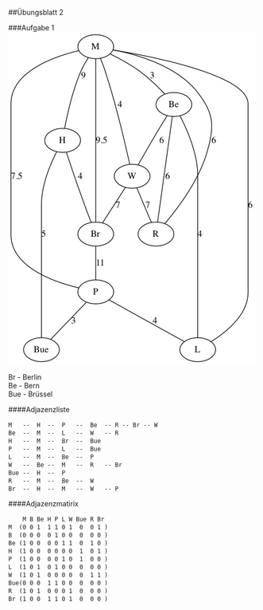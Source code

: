 ##Übungsblatt 2

###Aufgabe 1
![Graph](graph1.jpeg)

Br - Berlin  
Be - Bern  
Bue - Brüssel  

####Adjazenzliste
```
M   --  H  --  P   --  Be  -- R -- Br -- W  
Be  --  M  --  L   --  W   -- R  
H   --  M  --  Br  --  Bue  
P   --  M  --  L   --  Bue  
L   --  M  --  Be  --  P  
W   --  Be --  M   --  R   -- Br  
Bue --  H  --  P  
R   --  M  --  Be  --  W
Br  --  H  --  M   --  W   -- P
````

####Adjazenzmatirix
```
    M B Be H P L W Bue R Br   
M  (0 0 1  1 1 0 1  0  0 1 )
B  (0 0 0  0 1 0 0  0  0 0 )
Be (1 0 0  0 0 1 1  0  1 0 )
H  (1 0 0  0 0 0 0  1  0 1 )
P  (1 0 0  0 0 1 0  1  0 0 )
L  (1 0 1  0 1 0 0  0  0 0 )
W  (1 0 1  0 0 0 0  0  1 1 )
Bue(0 0 0  1 1 0 0  0  0 0 )
R  (1 0 1  0 0 0 1  0  0 0 )
Br (1 0 0  1 1 0 1  0  0 0 )
```